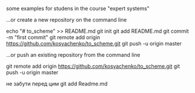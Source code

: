 some examples for studens in the course "expert systems"


…or create a new repository on the command line

echo "# to_scheme" >> README.md
git init
git add README.md
git commit -m "first commit"
git remote add origin https://github.com/kosyachenko/to_scheme.git
git push -u origin master

…or push an existing repository from the command line

git remote add origin https://github.com/kosyachenko/to_scheme.git
git push -u origin master

не забути перед цим
git add Readme.md
